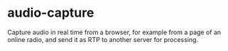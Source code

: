 # audio-capture
Capture audio in real time from a browser, for example from a page of an online radio, and send it as RTP to another server for processing.
